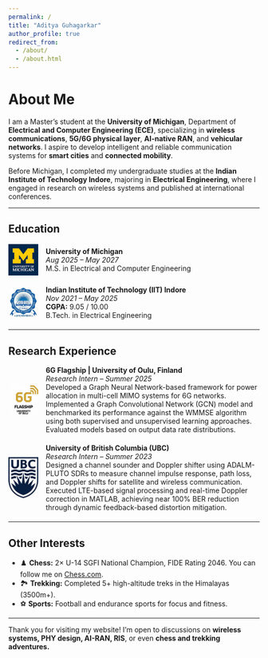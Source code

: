 ```yaml
---
permalink: /
title: "Aditya Guhagarkar"
author_profile: true
redirect_from: 
  - /about/
  - /about.html
---
```


# About Me

I am a Master’s student at the **University of Michigan**, Department of **Electrical and Computer Engineering (ECE)**, specializing in **wireless communications**, **5G/6G physical layer**, **AI-native RAN**, and **vehicular networks**. I aspire to develop intelligent and reliable communication systems for **smart cities** and **connected mobility**.

Before Michigan, I completed my undergraduate studies at the **Indian Institute of Technology Indore**, majoring in **Electrical Engineering**, where I engaged in research on wireless systems and published at international conferences.

---

## Education

<div style="display: flex; align-items: center; margin-bottom: 20px;">
  <img src="/images/umich.jpeg" style="width: 60px; margin-right: 15px;">
  <div>
    <strong>University of Michigan</strong><br>
    <em>Aug 2025 – May 2027</em><br>
    M.S. in Electrical and Computer Engineering
  </div>
</div>

<div style="display: flex; align-items: center; margin-bottom: 20px;">
  <img src="/images/iitindore.jpeg" style="width: 60px; margin-right: 15px;">
  <div>
    <strong>Indian Institute of Technology (IIT) Indore</strong><br>
    <em>Nov 2021 – May 2025</em><br>
    <b>CGPA:</b> 9.05 / 10.00<br>
    B.Tech. in Electrical Engineering
  </div>
</div>

---

## Research Experience

<div style="display: flex; align-items: center; margin-bottom: 20px;">
  <img src="/images/oulu.jpeg" style="width: 60px; margin-right: 15px;">
  <div>
    <strong>6G Flagship | University of Oulu, Finland</strong><br>
    <em>Research Intern – Summer 2025</em><br>
    Developed a Graph Neural Network-based framework for power allocation in multi-cell MIMO systems for 6G networks. Implemented a Graph Convolutional Network (GCN) model and benchmarked its performance against the WMMSE algorithm using both supervised and unsupervised learning approaches. Evaluated models based on output data rate distributions.
  </div>
</div>

<div style="display: flex; align-items: center; margin-bottom: 20px;">
  <img src="/images/ubcvan.jpeg" style="width: 60px; margin-right: 15px;">
  <div>
    <strong>University of British Columbia (UBC)</strong><br>
    <em>Research Intern – Summer 2023</em><br>
    Designed a channel sounder and Doppler shifter using ADALM-PLUTO SDRs to measure channel impulse response, path loss, and Doppler shifts for satellite and wireless communication. Executed LTE-based signal processing and real-time Doppler correction in MATLAB, achieving near 100% BER reduction through dynamic feedback-based distortion mitigation.
  </div>
</div>




---

## Other Interests

- ♟️ **Chess:** 2× U-14 SGFI National Champion, FIDE Rating 2046. You can follow me on <a href="https://www.chess.com/member/neuergiveup" target="_blank">Chess.com</a>. 
- 🏞️ **Trekking:** Completed 5+ high-altitude treks in the Himalayas (3500m+).
- ⚽ **Sports:** Football and endurance sports for focus and fitness.

---

Thank you for visiting my website! I’m open to discussions on **wireless systems, PHY design, AI-RAN, RIS**, or even **chess and trekking adventures.**
